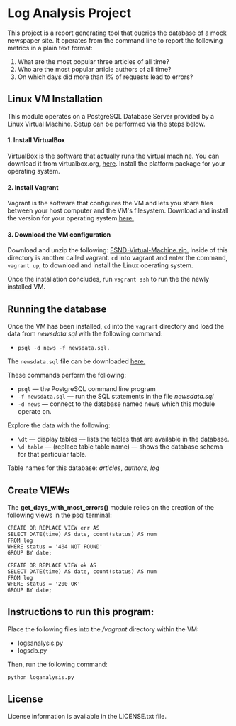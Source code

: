 
# Log Analysis Project
This project is a report generating tool that queries the database of a mock
newspaper site. It operates from the command line to report the following
metrics in a plain text format:
1. What are the most popular three articles of all time?
2. Who are the most popular article authors of all time?
3. On which days did more than 1% of requests lead to errors?

## Linux VM Installation
This module operates on a PostgreSQL Database Server provided by a Linux
Virtual Machine. Setup can be performed via the steps below.

#### 1. Install VirtualBox
VirtualBox is the software that actually runs the virtual machine. You can
download it from virtualbox.org, [here](https://www.virtualbox.org/wiki/Download_Old_Builds_5_1). Install the platform package for your operating system.

#### 2. Install Vagrant
Vagrant is the software that configures the VM and lets you share files
between your host computer and the VM's filesystem. Download and install
the version for your operating system [here.](https://www.vagrantup.com/downloads.html)

#### 3. Download the VM configuration
Download and unzip the following: [FSND-Virtual-Machine.zip.](https://s3.amazonaws.com/video.udacity-data.com/topher/2018/April/5acfbfa3_fsnd-virtual-machine/fsnd-virtual-machine.zip)
Inside of this directory is another called vagrant. `cd` into vagrant and
enter the command, `vagrant up`, to download and install the Linux operating
system.

Once the installation concludes, run `vagrant ssh` to run the the newly
installed VM.

## Running the database
Once the VM has been installed, `cd` into the `vagrant` directory and load
the data from _newsdata.sql_ with the following command:
* `psql -d news -f newsdata.sql.`

The `newsdata.sql` file can be downloaded [here.](https://d17h27t6h515a5.cloudfront.net/topher/2016/August/57b5f748_newsdata/newsdata.zip)

These commands perform the following:
* `psql` — the PostgreSQL command line program
* `-f newsdata.sql` — run the SQL statements in the file _newsdata.sql_
* `-d news` — connect to the database named news which this module operate on.

Explore the data with the following:
* `\dt` — display tables — lists the tables that are available in the database.
* `\d table` — (replace table table name) — shows the database schema for
that particular table.

Table names for this database: _articles_, _authors_, _log_

## Create VIEWs

The **get_days_with_most_errors()** module relies on the creation of the
following views in the psql terminal:

```
CREATE OR REPLACE VIEW err AS
SELECT DATE(time) AS date, count(status) AS num
FROM log
WHERE status = '404 NOT FOUND'
GROUP BY date;
```

```
CREATE OR REPLACE VIEW ok AS
SELECT DATE(time) AS date, count(status) AS num
FROM log
WHERE status = '200 OK'
GROUP BY date;
```

## Instructions to run this program:
Place the following files into the _/vagrant_ directory within the VM:
* logsanalysis.py
* logsdb.py

Then, run the following command:

```
python loganalysis.py
```

## License
License information is available in the LICENSE.txt file.
